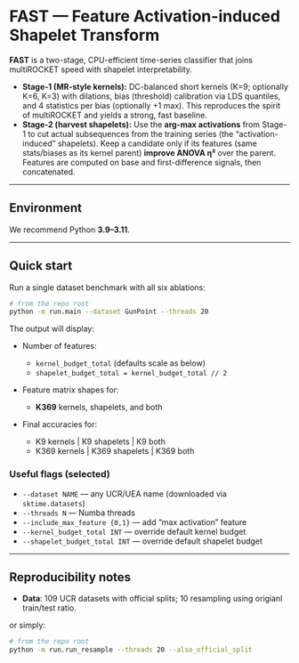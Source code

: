 

# FAST — Feature Activation-induced Shapelet Transform

**FAST** is a two-stage, CPU-efficient time-series classifier that joins multiROCKET speed with shapelet interpretability.

* **Stage-1 (MR-style kernels):** DC-balanced short kernels (K=9; optionally K=6, K=3) with dilations, bias (threshold) calibration via LDS quantiles, and 4 statistics per bias (optionally +1 max). This reproduces the spirit of multiROCKET and yields a strong, fast baseline.
* **Stage-2 (harvest shapelets):** Use the **arg-max activations** from Stage-1 to cut actual subsequences from the training series (the “activation-induced” shapelets). Keep a candidate only if its features (same stats/biases as its kernel parent) **improve ANOVA η²** over the parent. Features are computed on base and first-difference signals, then concatenated.

---

## Environment

We recommend Python **3.9–3.11**. 

---

## Quick start

Run a single dataset benchmark with all six ablations:

```bash
# from the repo root
python -m run.main --dataset GunPoint --threads 20
```

The output will display:

* Number of features:

  * `kernel_budget_total` (defaults scale as below)
  * `shapelet_budget_total = kernel_budget_total // 2`
* Feature matrix shapes for:

  * **K369** kernels, shapelets, and both
* Final accuracies for:

  * K9 kernels | K9 shapelets | K9 both
  * K369 kernels | K369 shapelets | K369 both

### Useful flags (selected)

* `--dataset NAME` — any UCR/UEA name (downloaded via `sktime.datasets`)
* `--threads N` — Numba threads
* `--include_max_feature {0,1}` — add “max activation” feature
* `--kernel_budget_total INT` — override default kernel budget
* `--shapelet_budget_total INT` — override default shapelet budget


---

## Reproducibility notes

* **Data**: 109 UCR datasets with official splits; 10 resampling using origianl train/test ratio.

or simply:
```bash
# from the repo root
python -m run.run_resample --threads 20 --also_official_split
```



